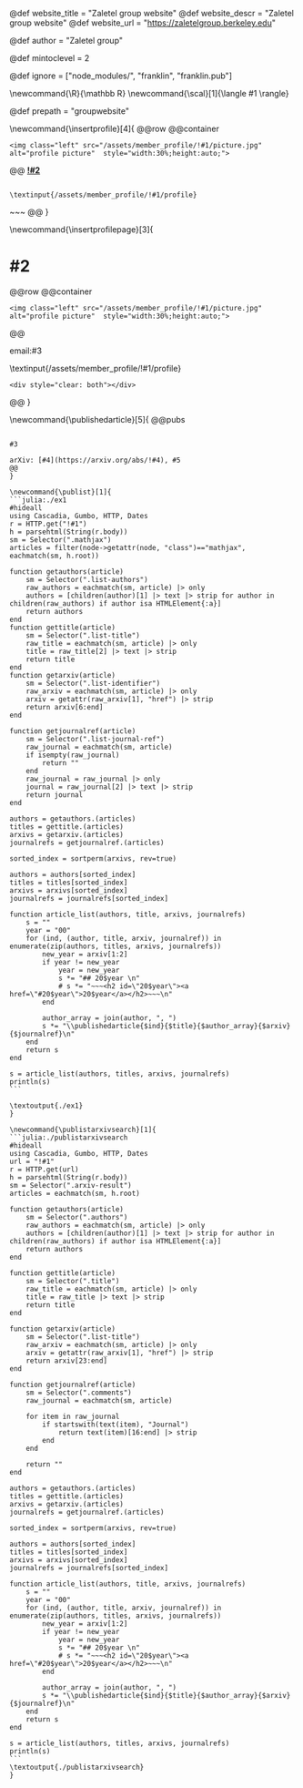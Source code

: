 <!--
Add here global page variables to use throughout your
website.
The website_* must be defined for the RSS to work
-->
@def website_title = "Zaletel group website"
@def website_descr = "Zaletel group website"
@def website_url   = "https://zaletelgroup.berkeley.edu"

@def author = "Zaletel group"

@def mintoclevel = 2

<!--
Add here files or directories that should be ignored by Franklin, otherwise
these files might be copied and, if markdown, processed by Franklin which
you might not want. Indicate directories by ending the name with a `/`.
-->
@def ignore = ["node_modules/", "franklin", "franklin.pub"]

<!--
Add here global latex commands to use throughout your
pages. It can be math commands but does not need to be.
For instance:
* \newcommand{\phrase}{This is a long phrase to copy.}
-->
\newcommand{\R}{\mathbb R}
\newcommand{\scal}[1]{\langle #1 \rangle}

<!--
Defining prepath for my website
-->

@def prepath = "groupwebsite"


\newcommand{\insertprofile}[4]{
@@row
@@container
~~~
<img class="left" src="/assets/member_profile/!#1/picture.jpg" alt="profile picture"  style="width:30%;height:auto;">
~~~
@@
[**!#2**](#3)
~~~<br>~~~email:#4

\textinput{/assets/member_profile/!#1/profile}
~~~
<div style="clear: both"></div>
~~~
@@
}

\newcommand{\insertprofilepage}[3]{

# #2
@@row
@@container
~~~
<img class="left" src="/assets/member_profile/!#1/picture.jpg" alt="profile picture"  style="width:30%;height:auto;">
~~~
@@

email:#3

\textinput{/assets/member_profile/!#1/profile}
~~~
<div style="clear: both"></div>
~~~
@@
}

\newcommand{\publishedarticle}[5]{
@@pubs
~~~#1~~~. **!#2**

#3

arXiv: [#4](https://arxiv.org/abs/!#4), #5
@@
}

\newcommand{\publist}[1]{
```julia:./ex1
#hideall
using Cascadia, Gumbo, HTTP, Dates
r = HTTP.get("!#1")
h = parsehtml(String(r.body))
sm = Selector(".mathjax")
articles = filter(node->getattr(node, "class")=="mathjax", eachmatch(sm, h.root))

function getauthors(article)
    sm = Selector(".list-authors")
    raw_authors = eachmatch(sm, article) |> only
    authors = [children(author)[1] |> text |> strip for author in children(raw_authors) if author isa HTMLElement{:a}]
    return authors
end
function gettitle(article)
    sm = Selector(".list-title")
    raw_title = eachmatch(sm, article) |> only
    title = raw_title[2] |> text |> strip
    return title
end
function getarxiv(article)
    sm = Selector(".list-identifier")
    raw_arxiv = eachmatch(sm, article) |> only
    arxiv = getattr(raw_arxiv[1], "href") |> strip
    return arxiv[6:end]
end

function getjournalref(article)
    sm = Selector(".list-journal-ref")
    raw_journal = eachmatch(sm, article)
    if isempty(raw_journal)
        return ""
    end
    raw_journal = raw_journal |> only
    journal = raw_journal[2] |> text |> strip
    return journal
end

authors = getauthors.(articles)
titles = gettitle.(articles)
arxivs = getarxiv.(articles)
journalrefs = getjournalref.(articles)

sorted_index = sortperm(arxivs, rev=true)

authors = authors[sorted_index]
titles = titles[sorted_index]
arxivs = arxivs[sorted_index]
journalrefs = journalrefs[sorted_index]

function article_list(authors, title, arxivs, journalrefs)
    s = ""
    year = "00"
    for (ind, (author, title, arxiv, journalref)) in enumerate(zip(authors, titles, arxivs, journalrefs))
        new_year = arxiv[1:2]
        if year != new_year
            year = new_year
            s *= "## 20$year \n"
            # s *= "~~~<h2 id=\"20$year\"><a href=\"#20$year\">20$year</a></h2>~~~\n"
        end

        author_array = join(author, ", ")
        s *= "\\publishedarticle{$ind}{$title}{$author_array}{$arxiv}{$journalref}\n"
    end
    return s
end

s = article_list(authors, titles, arxivs, journalrefs)
println(s)
```

\textoutput{./ex1}
}

\newcommand{\publistarxivsearch}[1]{
```julia:./publistarxivsearch
#hideall
using Cascadia, Gumbo, HTTP, Dates
url = "!#1"
r = HTTP.get(url)
h = parsehtml(String(r.body))
sm = Selector(".arxiv-result")
articles = eachmatch(sm, h.root)

function getauthors(article)
    sm = Selector(".authors")
    raw_authors = eachmatch(sm, article) |> only
    authors = [children(author)[1] |> text |> strip for author in children(raw_authors) if author isa HTMLElement{:a}]
    return authors
end

function gettitle(article)
    sm = Selector(".title")
    raw_title = eachmatch(sm, article) |> only
    title = raw_title |> text |> strip
    return title
end

function getarxiv(article)
    sm = Selector(".list-title")
    raw_arxiv = eachmatch(sm, article) |> only
    arxiv = getattr(raw_arxiv[1], "href") |> strip
    return arxiv[23:end]
end

function getjournalref(article)
    sm = Selector(".comments")
    raw_journal = eachmatch(sm, article)

    for item in raw_journal
        if startswith(text(item), "Journal")
            return text(item)[16:end] |> strip
        end
    end

    return ""
end

authors = getauthors.(articles)
titles = gettitle.(articles)
arxivs = getarxiv.(articles)
journalrefs = getjournalref.(articles)

sorted_index = sortperm(arxivs, rev=true)

authors = authors[sorted_index]
titles = titles[sorted_index]
arxivs = arxivs[sorted_index]
journalrefs = journalrefs[sorted_index]

function article_list(authors, title, arxivs, journalrefs)
    s = ""
    year = "00"
    for (ind, (author, title, arxiv, journalref)) in enumerate(zip(authors, titles, arxivs, journalrefs))
        new_year = arxiv[1:2]
        if year != new_year
            year = new_year
            s *= "## 20$year \n"
            # s *= "~~~<h2 id=\"20$year\"><a href=\"#20$year\">20$year</a></h2>~~~\n"
        end

        author_array = join(author, ", ")
        s *= "\\publishedarticle{$ind}{$title}{$author_array}{$arxiv}{$journalref}\n"
    end
    return s
end

s = article_list(authors, titles, arxivs, journalrefs)
println(s)
```
\textoutput{./publistarxivsearch}
}